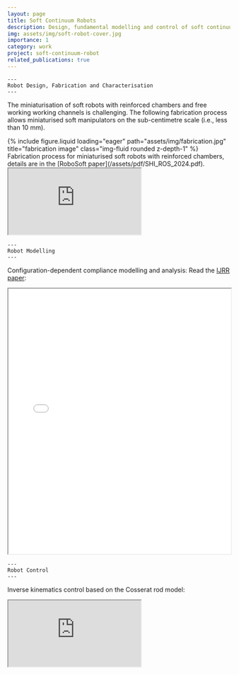 ```yaml
---
layout: page
title: Soft Continuum Robots
description: Design, fundamental modelling and control of soft continuum robots
img: assets/img/soft-robot-cover.jpg
importance: 1
category: work
project: soft-continuum-robot
related_publications: true
---
```


    ---
    Robot Design, Fabrication and Characterisation
    ---

The miniaturisation of soft robots with reinforced chambers and free working working channels is challenging. The following fabrication process allows miniaturised soft manipulators on the sub-centimetre scale (i.e., less than 10 mm).  

<div class="row">
    <div class="col-sm mt-3 mt-md-0">
        {% include figure.liquid loading="eager" path="assets/img/fabrication.jpg" title="fabrication image" class="img-fluid rounded z-depth-1" %}
    </div>
</div>
<div class="caption">
    Fabrication process for miniaturised soft robots with reinforced chambers, details are in the [RoboSoft paper](/assets/pdf/SHI_ROS_2024.pdf). 
</div>
<div class="embed-responsive embed-responsive-16by9">
  <iframe class="embed-responsive-item" src="https://www.youtube.com//embed/yPKFU3UapxQ" allowfullscreen></iframe>
</div>

    ---
    Robot Modelling
    ---
    
Configuration-dependent compliance modelling and analysis:
Read the [IJRR paper](/assets/pdf/Shi_IJRR_2024.pdf):
<iframe src="/assets/pdf/Shi_IJRR_2024.pdf" width="100%" height="600px"></iframe>

    ---
    Robot Control 
    ---
    
Inverse kinematics control based on the Cosserat rod model: 
<div class="embed-responsive embed-responsive-16by9">
  <iframe class="embed-responsive-item" src="https://www.youtube.com//embed/Ngrbg2_GYGk" allowfullscreen></iframe>
</div>

